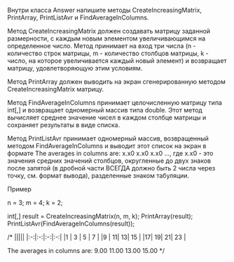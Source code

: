 Внутри класса Answer напишите методы CreateIncreasingMatrix, PrintArray, PrintListAvr и FindAverageInColumns.

Метод CreateIncreasingMatrix должен создавать матрицу заданной размерности, с каждым новым элементом увеличивающимся на определенное число. Метод принимает на вход три числа (n - количество строк матрицы, m - количество столбцов матрицы, k - число, на которое увеличивается каждый новый элемент) и возвращает матрицу, удовлетворяющую этим условиям.

Метод PrintArray должен выводить на экран сгенерированную методом CreateIncreasingMatrix матрицу.

Метод FindAverageInColumns принимает целочисленную матрицу типа int[,] и возвращает одномерный массив типа double. Этот метод вычисляет среднее значение чисел в каждом столбце матрицы и сохраняет результаты в виде списка.

Метод PrintListAvr принимает одномерный массив, возвращенный методом FindAverageInColumns и выводит этот список на экран в формате
The averages in columns are:
x.x0 x.x0 x.x0 ..., где x.x0 - это значения средних значений столбцов, округленные до двух знаков после запятой (в дробной части ВСЕГДА должно быть 2 числа через точку, см. формат вывода), разделенные знаком табуляции.

Пример


n = 3;
m = 4;
k = 2;

int[,] result = CreateIncreasingMatrix(n, m, k);
PrintArray(result);
PrintListAvr(FindAverageInColumns(result));

/*
|||||
|:-:|:-:|:-:|:-:|
|1 |  3 |  5 |  7  | 
|9 |  11|  13|  15 | 
|17|  19|  21|  23 | 

The averages in columns are:
9.00    11.00   13.00   15.00
*/